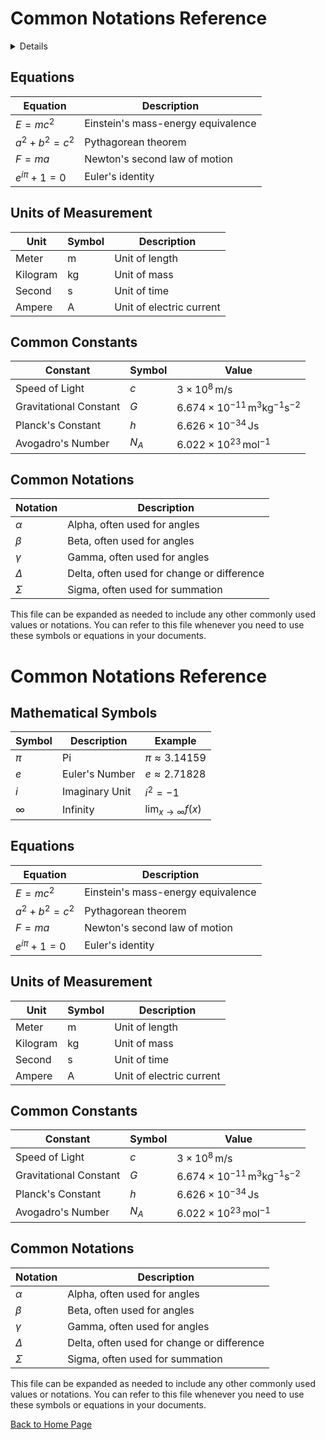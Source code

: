 # Common Notations Reference
<details>

## Mathematical Symbols
| Symbol | Description | Example |
|--------|-------------|---------|
| $\pi$  | Pi          | $\pi \approx 3.14159$ |
| $e$    | Euler's Number | $e \approx 2.71828$ |
| $i$    | Imaginary Unit | $i^2 = -1$ |
| $\infty$ | Infinity | $\lim_{x \to \infty} f(x)$ |

</details>

## Equations
| Equation | Description |
|----------|-------------|
| $E = mc^2$ | Einstein's mass-energy equivalence |
| $a^2 + b^2 = c^2$ | Pythagorean theorem |
| $F = ma$ | Newton's second law of motion |
| $e^{i\pi} + 1 = 0$ | Euler's identity |

## Units of Measurement
| Unit | Symbol | Description |
|------|--------|-------------|
| Meter | m | Unit of length |
| Kilogram | kg | Unit of mass |
| Second | s | Unit of time |
| Ampere | A | Unit of electric current |

## Common Constants
| Constant | Symbol | Value |
|----------|--------|-------|
| Speed of Light | $c$ | $3 \times 10^8 \, \text{m/s}$ |
| Gravitational Constant | $G$ | $6.674 \times 10^{-11} \, \text{m}^3 \text{kg}^{-1} \text{s}^{-2}$ |
| Planck's Constant | $h$ | $6.626 \times 10^{-34} \, \text{Js}$ |
| Avogadro's Number | $N_A$ | $6.022 \times 10^{23} \, \text{mol}^{-1}$ |

## Common Notations
| Notation | Description |
|----------|-------------|
| $\alpha$ | Alpha, often used for angles |
| $\beta$  | Beta, often used for angles |
| $\gamma$ | Gamma, often used for angles |
| $\Delta$ | Delta, often used for change or difference |
| $\Sigma$ | Sigma, often used for summation |

This file can be expanded as needed to include any other commonly used values or notations. You can refer to this file whenever you need to use these symbols or equations in your documents.<!-- filepath: d:\python\Jupyter\Reference\Common Notations.md -->
# Common Notations Reference

## Mathematical Symbols
| Symbol | Description | Example |
|--------|-------------|---------|
| $\pi$  | Pi          | $\pi \approx 3.14159$ |
| $e$    | Euler's Number | $e \approx 2.71828$ |
| $i$    | Imaginary Unit | $i^2 = -1$ |
| $\infty$ | Infinity | $\lim_{x \to \infty} f(x)$ |

## Equations
| Equation | Description |
|----------|-------------|
| $E = mc^2$ | Einstein's mass-energy equivalence |
| $a^2 + b^2 = c^2$ | Pythagorean theorem |
| $F = ma$ | Newton's second law of motion |
| $e^{i\pi} + 1 = 0$ | Euler's identity |

## Units of Measurement
| Unit | Symbol | Description |
|------|--------|-------------|
| Meter | m | Unit of length |
| Kilogram | kg | Unit of mass |
| Second | s | Unit of time |
| Ampere | A | Unit of electric current |

## Common Constants
| Constant | Symbol | Value |
|----------|--------|-------|
| Speed of Light | $c$ | $3 \times 10^8 \, \text{m/s}$ |
| Gravitational Constant | $G$ | $6.674 \times 10^{-11} \, \text{m}^3 \text{kg}^{-1} \text{s}^{-2}$ |
| Planck's Constant | $h$ | $6.626 \times 10^{-34} \, \text{Js}$ |
| Avogadro's Number | $N_A$ | $6.022 \times 10^{23} \, \text{mol}^{-1}$ |

## Common Notations
| Notation | Description |
|----------|-------------|
| $\alpha$ | Alpha, often used for angles |
| $\beta$  | Beta, often used for angles |
| $\gamma$ | Gamma, often used for angles |
| $\Delta$ | Delta, often used for change or difference |
| $\Sigma$ | Sigma, often used for summation |

This file can be expanded as needed to include any other commonly used values or notations. You can refer to this file whenever you need to use these symbols or equations in your documents.



<footer>
  <p><a href="index.html">Back to Home Page</a></p>
</footer>